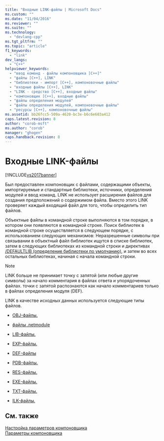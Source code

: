 ```yaml
---
title: "Входные LINK-файлы | Microsoft Docs"
ms.custom: ""
ms.date: "11/04/2016"
ms.reviewer: ""
ms.suite: ""
ms.technology: 
  - "devlang-cpp"
ms.tgt_pltfrm: ""
ms.topic: "article"
f1_keywords: 
  - "link"
dev_langs: 
  - "C++"
helpviewer_keywords: 
  - "ввод команд - файлы компоновщика [C++]"
  - "файлы [C++], LINK"
  - "библиотеки - импорт [C++], компоновочные файлы"
  - "входные файлы [C++], LINK"
  - "LINK - средство [C++], входные файлы"
  - "компоновщик [C++], входные файлы"
  - "файлы определения модулей"
  - "файлы определения модулей, компоновочные файлы"
  - "ресурсы [C++], компоновочные файлы"
ms.assetid: bb26fcc5-509a-4620-bc3e-b6c6e603a412
caps.latest.revision: 8
author: "corob-msft"
ms.author: "corob"
manager: "ghogen"
caps.handback.revision: 8
---
```

# Входные LINK-файлы
[!INCLUDE[vs2017banner](../../assembler/inline/includes/vs2017banner.md)]

Был предоставлен компоновщик с файлами, содержащими объекты, импортируемые и стандартные библиотеки, источники, определения модулей и ввод команд.  LINK не использует расширения файлов для создания предположений о содержимом файла.  Вместо этого LINK проверяет каждый входящий файл для того, чтобы определить тип файлов.  
  
 Объектные файлы в командной строке выполняются в том порядке, в котором они появляются в командной строке.  Поиск библиотек в командной строке осуществляется в следующем порядке, с использованием следующих механизмов: Неразрешенные символы при связывании в объектный файл библиотек ищутся в списке библиотек, затем в следующих библиотеках из командной строки и директивах [\/DEFAULTLIB \(определение библиотеки по умолчанию\)](../../build/reference/defaultlib-specify-default-library.md), и затем во всех остальных библиотеках, начиная с начала командной строки.  
  
> [!NOTE]
>  LINK больше не принимает точку с запятой \(или любые другие символы\) за начало комментария в файлах ответа и упорядоченных файлах.  точки с запятой распознаются как начало комментариев только в файлах определения модуля \(DEF\).  
  
 LINK в качестве исходных данных используется следующие типы файлов.  
  
-   [OBJ\-файлы.](../../build/reference/dot-obj-files-as-linker-input.md)  
  
-   [файлы .netmodule](../Topic/.netmodule%20Files%20as%20Linker%20Input.md)  
  
-   [LIB\-файлы.](../../build/reference/dot-lib-files-as-linker-input.md)  
  
-   [EXP\-файлы.](../../build/reference/dot-exp-files-as-linker-input.md)  
  
-   [DEF\-файлы](../../build/reference/dot-def-files-as-linker-input.md)  
  
-   [PDB\-файлы.](../../build/reference/dot-pdb-files-as-linker-input.md)  
  
-   [RES\-файлы.](../../build/reference/dot-res-files-as-linker-input.md)  
  
-   [EXE\-файлы.](../Topic/.Exe%20Files%20as%20Linker%20Input.md)  
  
-   [TXT\-файлы.](../../build/reference/dot-txt-files-as-linker-input.md)  
  
-   [ILK\-файлы.](../../build/reference/dot-ilk-files-as-linker-input.md)  
  
## См. также  
 [Настройка параметров компоновщика](../../build/reference/setting-linker-options.md)   
 [Параметры компоновщика](../../build/reference/linker-options.md)